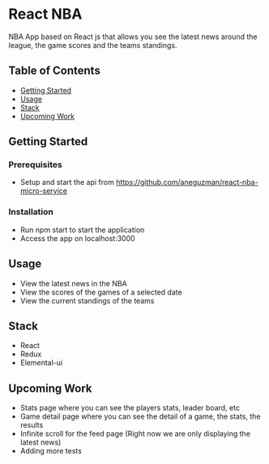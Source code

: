 # React NBA

NBA App based on React js that allows you see the latest news around the league, the game scores and the teams standings.

## Table of Contents

- [Getting Started](#Getting_Started)
- [Usage](#Usage)
- [Stack](#Stack)
- [Upcoming Work](#Upcoming_Work)

## Getting Started

### Prerequisites

- Setup and start the api from https://github.com/aneguzman/react-nba-micro-service

### Installation

- Run npm start to start the application
- Access the app on localhost:3000
    
## Usage

- View the latest news in the NBA
- View the scores of the games of a selected date
- View the current standings of the teams

## Stack

- React
- Redux
- Elemental-ui

## Upcoming Work

- Stats page where you can see the players stats, leader board, etc
- Game detail page where you can see the detail of a game, the stats, the results
- Infinite scroll for the feed page (Right now we are only displaying the latest news)
- Adding more tests
